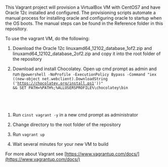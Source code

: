 
This Vagrant project will provision a VirtualBox VM with CentOS7 and have Oracle 12c installed and configured. The provisioning scripts automate a manual process for installing oracle and configuring oracle to startup when the OS boots. The manual steps can be found in the  Reference folder in this repository.

To use the vagrant VM, do the following:

1. Download the Oracle 12c linuxamd64_12102_database_1of2.zip and linuxamd64_12102_database_2of2.zip and copy it into the root folder of the repository

1. Download and install Chocolatey. Open up cmd prompt as admin and run  <code>@powershell -NoProfile -ExecutionPolicy Bypass -Command "iex ((new-object net.webclient).DownloadString
('https://chocolatey.org/install.ps1'))" && SET PATH=%PATH%;%ALLUSERSPROFILE%\chocolatey\bin
</code>

1. Run <code>cinst vagrant -y</code> in a new cmd prompt as administrator

1. Change directory to the root folder of the repository

1. Run <code>vagrant up</code>

1. Wait several minutes for your new VM to build

For more about Vagrant see [https://www.vagrantup.com/docs/](https://www.vagrantup.com/docs/)
